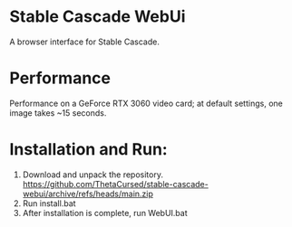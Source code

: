 # Stable Cascade WebUi
A browser interface for Stable Cascade.

# Performance
Performance on a GeForce RTX 3060 video card; at default settings, one image takes ~15 seconds.


# Installation and Run:
1. Download and unpack the repository. https://github.com/ThetaCursed/stable-cascade-webui/archive/refs/heads/main.zip
2. Run install.bat
3. After installation is complete, run WebUI.bat

